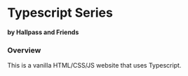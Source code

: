 # Typescript Series
**by Hallpass and Friends**

### Overview
This is a vanilla HTML/CSS/JS website that uses Typescript.  